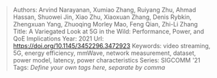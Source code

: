 > Authors: Arvind Narayanan, Xumiao Zhang, Ruiyang Zhu, Ahmad Hassan, Shuowei Jin, Xiao Zhu, Xiaoxuan Zhang, Denis Rybkin, Zhengxuan Yang, Zhuoqing Morley Mao, Feng Qian, Zhi-Li Zhang
> Title: A Variegated Look at 5G in the Wild: Performance, Power, and QoE Implications
> Year: 2021
> Url: https://doi.org/10.1145/3452296.3472923
> Keywords: video streaming, 5G, energy efficiency, mmWave, network measurement, dataset, power model, latency, power characteristics
> Series: SIGCOMM '21
> Tags: *Define your own tags here, separate by comma*